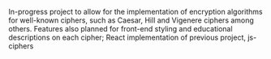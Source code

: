 In-progress project to allow for the implementation of encryption algorithms for well-known ciphers, such as Caesar, Hill and Vigenere ciphers among others. Features also planned for front-end styling and educational descriptions on each cipher; React implementation of previous project, js-ciphers

